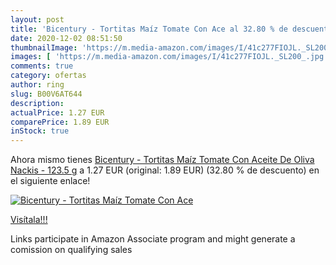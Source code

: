 ```yaml
---
layout: post
title: 'Bicentury - Tortitas Maíz Tomate Con Ace al 32.80 % de descuento'
date: 2020-12-02 08:51:50
thumbnailImage: 'https://m.media-amazon.com/images/I/41c277FIOJL._SL200_.jpg'
images: [ 'https://m.media-amazon.com/images/I/41c277FIOJL._SL200_.jpg' ]
comments: true
category: ofertas
author: ring
slug: B00V6AT644
description:
actualPrice: 1.27 EUR
comparePrice: 1.89 EUR
inStock: true
---
```


Ahora mismo tienes [Bicentury - Tortitas Maíz Tomate Con Aceite De Oliva Nackis - 123.5 g](https://www.amazon.es/dp/B00V6AT644/?tag=tolees-21) a 1.27 EUR (original: 1.89 EUR) (32.80 %  de descuento) en el siguiente enlace!

[![Bicentury - Tortitas Maíz Tomate Con Ace](https://m.media-amazon.com/images/I/41c277FIOJL._SL200_.jpg)](https://www.amazon.es/dp/B00V6AT644/?tag=tolees-21)

[Visítala!!!](https://www.amazon.es/dp/B00V6AT644/?tag=tolees-21)

Links participate in Amazon Associate program and might generate a comission on qualifying sales
